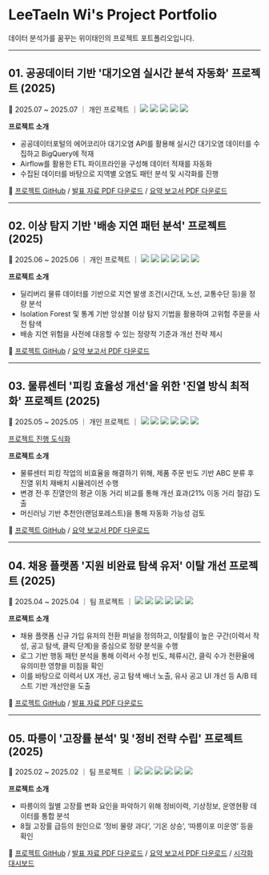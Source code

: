 # LeeTaeIn Wi's Project Portfolio  
데이터 분석가를 꿈꾸는 위이태인의 프로젝트 포트폴리오입니다.

---

## 01. 공공데이터 기반 '대기오염 실시간 분석 자동화' 프로젝트 (2025)  
📅 2025.07 ~ 2025.07 ｜ 개인 프로젝트 ｜ <img src="https://img.shields.io/badge/Python-3776AB?style=flat-square&logo=Python&logoColor=white"/> <img src="https://img.shields.io/badge/BigQuery-4285F4?style=flat-square&logo=GoogleCloud&logoColor=white"/> <img src="https://img.shields.io/badge/Airflow-017CEE?style=flat-square&logo=ApacheAirflow&logoColor=white"/> <img src="https://img.shields.io/badge/ETL-FF6F00?style=flat-square"/> <img src="https://img.shields.io/badge/REST%20API-005571?style=flat-square&logo=api&logoColor=white"/> 

**프로젝트 소개**  
- 공공데이터포털의 에어코리아 대기오염 API를 활용해 실시간 대기오염 데이터를 수집하고 BigQuery에 적재
- Airflow를 활용한 ETL 파이프라인을 구성해 데이터 적재를 자동화 
- 수집된 데이터를 바탕으로 지역별 오염도 패턴 분석 및 시각화를 진행

🔗 [프로젝트 GitHub](https://github.com/TildaWi/air-quality-data-pipeline-project) / [발표 자료 PDF 다운로드](https://github.com/TildaWi/Portfolio-wileetaein/blob/main/) / [요약 보고서 PDF 다운로드](https://github.com/TildaWi/Portfolio-wileetaein/blob/main/)

---

## 02. 이상 탐지 기반 '배송 지연 패턴 분석' 프로젝트 (2025)  
📅 2025.06 ~ 2025.06 ｜ 개인 프로젝트 ｜ <img src="https://img.shields.io/badge/Python-3776AB?style=flat&logo=python&logoColor=white"/> <img src="https://img.shields.io/badge/Pandas-150458?style=flat&logo=pandas&logoColor=white"/> <img src="https://img.shields.io/badge/Numpy-013243?style=flat&logo=numpy&logoColor=white"/> <img src="https://img.shields.io/badge/Matplotlib-004D7A?style=flat&logo=matplotlib&logoColor=white"/> <img src="https://img.shields.io/badge/Seaborn-5A5AA5?style=flat&logo=python&logoColor=white"/> <img src="https://img.shields.io/badge/Scikit--learn-F7931E?style=flat&logo=scikitlearn&logoColor=white"/>

**프로젝트 소개**  
- 딜리버리 물류 데이터를 기반으로 지연 발생 조건(시간대, 노선, 교통수단 등)을 정량 분석  
- Isolation Forest 및 통계 기반 앙상블 이상 탐지 기법을 활용하여 고위험 주문을 사전 탐색  
- 배송 지연 위험을 사전에 대응할 수 있는 정량적 기준과 개선 전략 제시  

🔗 [프로젝트 GitHub](https://github.com/TildaWi/delivery-delay-project) / [요약 보고서 PDF 다운로드](https://github.com/TildaWi/Portfolio-wileetaein/blob/main/배송지연탐지_프로젝트_요약_보고서.pdf)

---

## 03. 물류센터 '피킹 효율성 개선'을 위한 '진열 방식 최적화' 프로젝트 (2025)  
📅 2025.05 ~ 2025.05 ｜ 개인 프로젝트 ｜ <img src="https://img.shields.io/badge/Python-3776AB?style=flat&logo=python&logoColor=white"/> <img src="https://img.shields.io/badge/Pandas-150458?style=flat&logo=pandas&logoColor=white"/> <img src="https://img.shields.io/badge/Numpy-013243?style=flat&logo=numpy&logoColor=white"/> <img src="https://img.shields.io/badge/Matplotlib-004D7A?style=flat&logo=matplotlib&logoColor=white"/> <img src="https://img.shields.io/badge/Seaborn-5A5AA5?style=flat&logo=python&logoColor=white"/> <img src="https://img.shields.io/badge/Scikit--learn-F7931E?style=flat&logo=scikitlearn&logoColor=white"/>

[프로젝트 진행 도식화](https://github.com/TildaWi/Portfolio-wileetaein/blob/main/images/fulfillment_layout_project.PNG)

**프로젝트 소개**  
- 물류센터 피킹 작업의 비효율을 해결하기 위해, 제품 주문 빈도 기반 ABC 분류 후 진열 위치 재배치 시뮬레이션 수행  
- 변경 전·후 진열안의 평균 이동 거리 비교를 통해 개선 효과(21% 이동 거리 절감) 도출  
- 머신러닝 기반 추천안(랜덤포레스트)을 통해 자동화 가능성 검토  

🔗 [프로젝트 GitHub](https://github.com/TildaWi/fulfillment-layout-project) / [요약 보고서 PDF 다운로드](https://github.com/TildaWi/Portfolio-wileetaein/blob/main/진열방식_최적화_프로젝트_요약_보고서.pdf)

---

## 04. 채용 플랫폼 '지원 비완료 탐색 유저' 이탈 개선 프로젝트 (2025)  
📅 2025.04 ~ 2025.04 ｜ 팀 프로젝트 ｜ <img src="https://img.shields.io/badge/Python-3776AB?style=flat&logo=python&logoColor=white"/> <img src="https://img.shields.io/badge/Pandas-150458?style=flat&logo=pandas&logoColor=white"/> <img src="https://img.shields.io/badge/Numpy-013243?style=flat&logo=numpy&logoColor=white"/> <img src="https://img.shields.io/badge/Matplotlib-004D7A?style=flat&logo=matplotlib&logoColor=white"/> <img src="https://img.shields.io/badge/Seaborn-5A5AA5?style=flat&logo=python&logoColor=white"/> <img src="https://img.shields.io/badge/Scipy-8CAAE6?style=flat&logo=scipy&logoColor=white"/>

**프로젝트 소개**  
- 채용 플랫폼 신규 가입 유저의 전환 퍼널을 정의하고, 이탈률이 높은 구간(이력서 작성, 공고 탐색, 클릭 단계)을 중심으로 정량 분석을 수행  
- 로그 기반 행동 패턴 분석을 통해 이력서 수정 빈도, 체류시간, 클릭 수가 전환율에 유의미한 영향을 미침을 확인  
- 이를 바탕으로 이력서 UX 개선, 공고 탐색 배너 노출, 유사 공고 UI 개선 등 A/B 테스트 기반 개선안을 도출  

🔗 [프로젝트 GitHub](https://github.com/TildaWi/job-funnel-dropoff-project) / [발표 자료 PDF 다운로드](https://github.com/TildaWi/Portfolio-wileetaein/blob/main/채용_플랫폼_이탈_개선_프로젝트_발표자료.pdf)

---

## 05. 따릉이 '고장률 분석' 및 '정비 전략 수립' 프로젝트 (2025)  
📅 2025.02 ~ 2025.02 ｜ 팀 프로젝트 ｜ <img src="https://img.shields.io/badge/Python-3776AB?style=flat&logo=python&logoColor=white"/> <img src="https://img.shields.io/badge/Pandas-150458?style=flat&logo=pandas&logoColor=white"/> <img src="https://img.shields.io/badge/Numpy-013243?style=flat&logo=numpy&logoColor=white"/> <img src="https://img.shields.io/badge/Matplotlib-004D7A?style=flat&logo=matplotlib&logoColor=white"/> <img src="https://img.shields.io/badge/Seaborn-5A5AA5?style=flat&logo=python&logoColor=white"/> <img src="https://img.shields.io/badge/GeoPandas-FDD835?style=flat&logo=geopandas&logoColor=black"/> 

**프로젝트 소개**  
- 따릉이의 월별 고장률 변화 요인을 파악하기 위해 정비이력, 기상정보, 운영현황 데이터를 통합 분석  
- 8월 고장률 급등의 원인으로 ‘정비 물량 과다’, ‘기온 상승’, ‘따릉이포 미운영’ 등을 확인  

🔗 [프로젝트 GitHub](https://github.com/TildaWi/ttareungi-project) / 
[발표 자료 PDF 다운로드](https://github.com/TildaWi/Portfolio-wileetaein/blob/main/'따릉이'_고장률_분석_프로젝트_발표자료.pdf) /
[요약 보고서 PDF 다운로드](https://github.com/TildaWi/Portfolio-wileetaein/blob/main/'따릉이'_고장률_분석_프로젝트_요약_보고서.pdf) /
[시각화 대시보드](https://public.tableau.com/app/profile/leetaein.wi/viz/_17399404264330/2)
